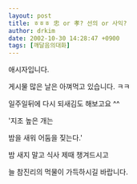 ```yaml
---
layout: post
title: ㅎㅎㅎ 忠 or 孝? 선의 or 사익?
author: drkim
date: 2002-10-30 14:28:47 +0900
tags: [깨달음의대화]
---
```

애시자입니다.
  
게시물 많은 날은 아껴먹고 있습니다. ㅋㅋ
  
일주일뒤에 다시 되새김도 해보고요 ^^
  
'지조 높은 개는
   
밤을 새워 어둠을 짖는다.'
  
밤 새지 말고 식사 제때 챙겨드시고
  
늘 참진리의 먹물이 가득하시길 바랍니다.